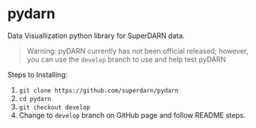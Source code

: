 # pydarn

Data Visuallization python library for SuperDARN data. 

> Warning: pyDARN currently has not been official released; however, you can use the `develop` branch to use and help test pyDARN


Steps to Installing: 

1. `git clone https://github.com/superdarn/pydarn`
2. `cd pydarn`
3. `git checkout develop`
4. Change to `develop` branch on GitHub page and follow README steps. 
